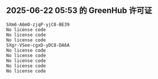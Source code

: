 ## 2025-06-22 05:53 的 GreenHub 许可证
```
SXm6-A6mO-zjqP-yjC8-BE39
No license code
No license code
No license code
SXgr-VSee-cgxD-yDC8-DA6A
No license code
No license code
No license code
No license code
No license code
```
